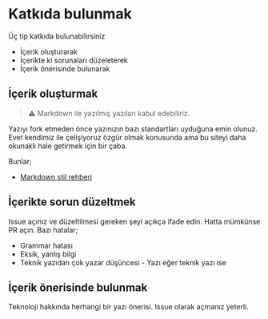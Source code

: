 # Katkıda bulunmak

Üç tip katkıda bulunabilirsiniz

* İçerik oluşturarak
* İçerikte ki sorunaları düzeleterek
* İçerik önerisinde bulunarak

## İçerik oluşturmak

> :warning: Markdown ile yazılmış yazıları kabul edebiliriz.

Yazıyı fork etmeden önce yazınızın bazı standartları uyduğuna emin olunuz. Evet kendimiz ile çelişiyoruz özgür olmak konusunda ama bu siteyi daha okunaklı hale getirmek için bir çaba.

Bunlar;

* [Markdown stil rehberi](http://commonmark.org/help)

## İçerikte sorun düzeltmek

Issue açınız ve düzeltilmesi gereken şeyi açıkça ifade edin. Hatta mümkünse PR açın. Bazı hatalar;

* Grammar hatası
* Eksik, yanlış bilgi
* Teknik yazıdan çok yazar düşüncesi - Yazı eğer teknik yazı ise

## İçerik önerisinde bulunmak

Teknoloji hakkında herhangi bir yazı önerisi. Issue olarak açmanız yeterli.
